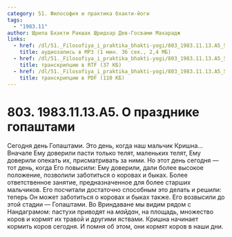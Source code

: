 ```yaml
---
category: 51. Философия и практика бхакти-йоги
tags:
  - "1983.11"
author: Шрила Бхакти Ракшак Шридхар Дев-Госвами Махарадж
links:
  - href: /dl/51._Filosofiya_i_praktika_bhakti-yogi/803_1983.11.13.A5_SridharMj_O_prazdnike_gopashtami.mp3
    title: аудиозапись в MP3 (1 мин. 36 сек., 2,4 МБ)
  - href: /dl/51._Filosofiya_i_praktika_bhakti-yogi/803_1983.11.13.A5_SridharMj_O_prazdnike_gopashtami.rtf
    title: транскрипцию в RTF (37 КБ)
  - href: /dl/51._Filosofiya_i_praktika_bhakti-yogi/803_1983.11.13.A5_SridharMj_O_prazdnike_gopashtami.pdf
    title: транскрипцию в PDF (110 КБ)
---
```


# 803. 1983.11.13.A5. О празднике гопаштами

Сегодня день Гопаштами. Это день, когда наш мальчик Кришна… Вначале Ему доверили пасти только телят, маленьких телят, Ему доверили опекать их, присматривать за ними. Но этот день сегодня — тот день, когда Его повысили: Ему доверили, дали более высокое положение, позволили заботиться о коровах и быках. Более ответственное занятие, предназначенное для более старших мальчиков. Его посчитали достаточно способным это делать и решили: теперь Он может заботиться о коровах и быках также. Его возвысили до этой стадии — Гопаштами. Во Вриндаване мы видим рядом с Нандаграмом: пастухи приводят на *майдан*, на площадь, множество коров и кормят их травой и другими яствами. Кришна начинает кормить коров сегодня. И помня об этом, они кормят коров в наши дни.

